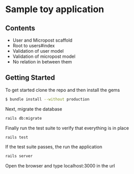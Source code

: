 # Sample toy application
## Contents
* User and Micropost scaffold
* Root to users#index
* Validation of user model
* Validation of micropost model
* No relation in between them

## Getting Started
To get started clone the repo and then install the gems

```bash
$ bundle install --without production
```

Next, migrate the database

```bash
rails db:migrate
```

Finally run the test suite to verify that everything is in place

```bash
rails test
```

If the test suite passes, the run the application 
```bash
rails server
```
Open the browser and type localhost:3000 in the url

